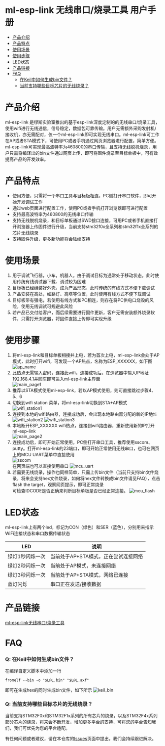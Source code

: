 # ml-esp-link 无线串口/烧录工具 用户手册
* [产品介绍](#产品介绍) 
* [产品特点](#产品特点)
* [使用场景](#使用场景)
* [使用步骤](#使用步骤)
* [LED状态](#led状态)
* [产品链接](#产品链接)
* [FAQ](#faq)
    * [在Keil中如何生成bin文件？](#q-在keil中如何生成bin文件)
    * [当前支持哪些目标芯片的无线烧录？](#q-当前支持哪些目标芯片的无线烧录)
    
# 产品介绍
ml-esp-link 是缪斯实验室推出的基于esp-link深度定制的的无线串口/烧录工具，使用wifi进行无线通信，信号稳定，数据包可靠传输。用户无需额外采购发射机/接收机，亦无需配对，仅一个ml-esp-link即可实现无线串口。ml-esp-link可工作在AP或者STA模式下，可使用PC或者手机通过网页浏览器进行配置，简单方便。ml-esp-link可实现最高波特率为460800的串口传输，且支持无线脱机烧录，用户只需将编译出的bin文件通过网页上传，即可将固件烧录至目标单板中，可有效提高产品的开发效率。

# 产品特点
- 使用方便，只需将一个串口工具与目标板相连，PC侧打开串口软件，即可开始开发调试工作
- 通过web页面进行配置工作，使用PC或者手机打开浏览器即可进行配置
- 支持最高波特率为460800的无线串口传输
- 支持无线脱机烧录，和目标单板通过SWD接口连接，可用PC或者手机直接打开浏览器上传固件进行升级，当前支持stm32f0x全系列和stm32f1x全系列的芯片无线烧录
- 支持固件升级，更多新功能将会陆续支持


# 使用场景
1. 用于调试飞行器，小车，机器人，由于调试目标为通常处于移动状态，此时使用传统有线调试器下载、调试较为困难
2. 目标板已经组装好外壳，成为产品形态，此时传统的有线方式不便下载调试
3. 产品安装在高处，如路灯、高塔等位置，此时使用有线方式不便下载调试
4. 目标板带有强电，若使用有线方式和PC相连，则存在将PC供电口烧毁的风险，使用无线调试可规避此风险
4. 若产品已交付给客户，而后续需要进行固件更新，客户无需安装额外烧录软件，只需打开浏览器，将固件直接上传即可实现升级


# 使用步骤
1. 将ml-esp-link和目标单板相接并上电，若为首次上电，ml-esp-link会处于AP模式，此时打开wifi，可发现一个AP热点，名称为ESP_XXXXXX，如下图  
![ap_name](https://github.com/wuxx/ml-esp-link/blob/master/doc/ap_name.png)
2. 此热点无需输入密码，连接此wifi，连接成功后，在浏览器中输入IP地址 192.168.4.1并回车即可进入ml-esp-link主界面  
![main_page1](https://github.com/wuxx/ml-esp-link/blob/master/doc/main_page1.png)
3. 推荐以STA模式使用ml-esp-link，若以AP模式使用，则可直接跳过步骤4、5、6  
4. 切换到wifi station 菜单，将ml-esp-link切换到STA+AP模式  
![wifi_station1](https://github.com/wuxx/ml-esp-link/blob/master/doc/wifi_station1.png)
5. 连接到本地的wifi路由器，连接成功后，会出现本地路由器分配的新的IP地址  
![wifi_station2](https://github.com/wuxx/ml-esp-link/blob/master/doc/wifi_station2.png)
![wifi_station3](https://github.com/wuxx/ml-esp-link/blob/master/doc/wifi_station3.png)
6. 本地断开ESP_XXXXXX wifi热点，连接到wifi路由器，重新使用新的IP打开ml-esp-link  
![main_page2](https://github.com/wuxx/ml-esp-link/blob/master/doc/main_page2.png)
7. 连接成功后，即可开始正常使用，PC侧打开串口工具，推荐使用sscom、putty。打开ml-esp-link的23端口，即可开始正常使用无线串口，也可在网页上的MCU UART菜单中直接使用  
![sscom](https://github.com/wuxx/ml-esp-link/blob/master/doc/sscom.png)  
在网页端也可以直接使用串口
![mcu_uart](https://github.com/wuxx/ml-esp-link/blob/master/doc/mcu_uart.png)  
5. 若需要无线烧录，操作也同样简单，只需上传bin文件（当前只支持bin文件烧录，将来会支持hex文件烧录，如何将hex文件转换成bin文件请见FAQ），点击 flash the target，观察网页提示，即可正常烧录  
可检查IDCODE是否正确来判断目标单板是否已经正常连接。
![mcu_flash](https://github.com/wuxx/ml-esp-link/blob/master/doc/mcu_flash.png)

# LED状态
ml-esp-link上有两个led，标记为CON（绿色）和SER（蓝色），分别用来指示WiFi连接状态和串口数据传输状态  

LED | 说明
---|---
绿灯1秒闪烁一次 | 当前处于AP+STA模式，正在尝试连接网络
绿灯2秒闪烁一次 | 当前处于AP模式，未连接网络
绿灯3秒闪烁一次 | 当前处于AP+STA模式，网络已连接
蓝灯闪烁 | 串口正在发送/接收数据

# 产品链接
[ml-esp-link无线串口/烧录工具](https://item.taobao.com/item.htm?spm=a1z10.1-c-s.w4004-21349689053.3.4f8d20f8MryK8Q&id=596673065140)

# FAQ
### Q: 在Keil中如何生成bin文件？  
在编译自定义脚本中添加一行
```
fromelf --bin -o "$L@L.bin" "$L@L.axf"
```
即可在生成hex的同时生成bin文件，如下所示
![keil_bin](https://github.com/wuxx/ml-esp-link/blob/master/doc/keil_bin.png)

### Q: 当前支持哪些目标芯片的无线烧录？
当前支持STM32F0x和STM32F1x系列的所有芯片的烧录，以及STM32F4x系列部分芯片的烧录，将来会不断开发，增加更多平台的支持，可将您的平台告知我们，我们可优先为您的平台适配。

有任何问题或者建议，请在本仓库的[Issues](https://github.com/wuxx/ml-esp-link/issues)页面中提出，我们会持续跟进解决。
